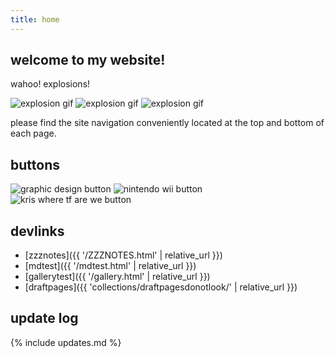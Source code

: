 ```yaml
---
title: home
---
```


## welcome to my website!

wahoo! explosions!

<div class="centered">
  <img src="{{ '/assets/images/explosion.gif' | relative_url }}" alt="explosion gif" title="explosion gif">
  <img src="{{ '/assets/images/explosion.gif' | relative_url }}" alt="explosion gif" title="explosion gif">
  <img src="{{ '/assets/images/explosion.gif' | relative_url }}" alt="explosion gif" title="explosion gif">
</div>

please find the site navigation conveniently located at the top and bottom of each page.

## buttons

<div class="centered">
  <img src="{{ '/assets/images/graphicdesign.png' | relative_url }}" alt="graphic design button" title="graphic design button">
  <img src="{{ '/assets/images/wii.jpg' | relative_url }}" alt="nintendo wii button" title="nintendo wii button">
  <img src="{{ '/assets/images/kriswtf.png' | relative_url }}" alt="kris where tf are we button" title="kris where tf are we button">
</div>

## devlinks

- [zzznotes]({{ '/ZZZNOTES.html' | relative_url }})
- [mdtest]({{ '/mdtest.html' | relative_url }})
- [gallerytest]({{ '/gallery.html' | relative_url }})
- [draftpages]({{ 'collections/draftpagesdonotlook/' | relative_url }})

## update log

<div class="shortbox" markdown="1">
  {% include updates.md %}
</div>
